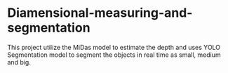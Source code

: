 # Diamensional-measuring-and-segmentation
This project utilize the MiDas model to estimate the depth and uses YOLO Segmentation model to segment the objects in real time as small, medium and big.
